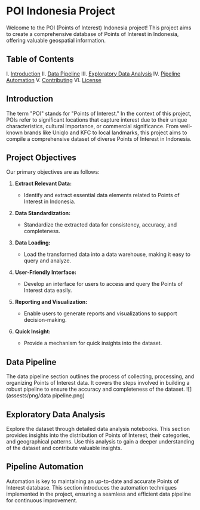# POI Indonesia Project

Welcome to the POI (Points of Interest) Indonesia project! This project aims to create a comprehensive database of Points of Interest in Indonesia, offering valuable geospatial information.

## Table of Contents

I. [Introduction](#introduction)
II. [Data Pipeline](#data-pipeline)
III. [Exploratory Data Analysis](#exploratory-data-analysis)
IV. [Pipeline Automation](#pipeline-automation)
V. [Contributing](#contributing)
VI. [License](#license)

## Introduction
The term "POI" stands for "Points of Interest." In the context of this project, POIs refer to significant locations that capture interest due to their unique characteristics, cultural importance, or commercial significance. From well-known brands like Uniqlo and KFC to local landmarks, this project aims to compile a comprehensive dataset of diverse Points of Interest in Indonesia.
## Project Objectives

Our primary objectives are as follows:

1. **Extract Relevant Data:**
   - Identify and extract essential data elements related to Points of Interest in Indonesia.

2. **Data Standardization:**
   - Standardize the extracted data for consistency, accuracy, and completeness.

3. **Data Loading:**
   - Load the transformed data into a data warehouse, making it easy to query and analyze.

4. **User-Friendly Interface:**
   - Develop an interface for users to access and query the Points of Interest data easily.

5. **Reporting and Visualization:**
   - Enable users to generate reports and visualizations to support decision-making.

6. **Quick Insight:**
   - Provide a mechanism for quick insights into the dataset.
## Data Pipeline

The data pipeline section outlines the process of collecting, processing, and organizing Points of Interest data. It covers the steps involved in building a robust pipeline to ensure the accuracy and completeness of the dataset.
![](assests/png/data pipeline.png)

## Exploratory Data Analysis

Explore the dataset through detailed data analysis notebooks. This section provides insights into the distribution of Points of Interest, their categories, and geographical patterns. Use this analysis to gain a deeper understanding of the dataset and contribute valuable insights.

## Pipeline Automation

Automation is key to maintaining an up-to-date and accurate Points of Interest database. This section introduces the automation techniques implemented in the project, ensuring a seamless and efficient data pipeline for continuous improvement.
